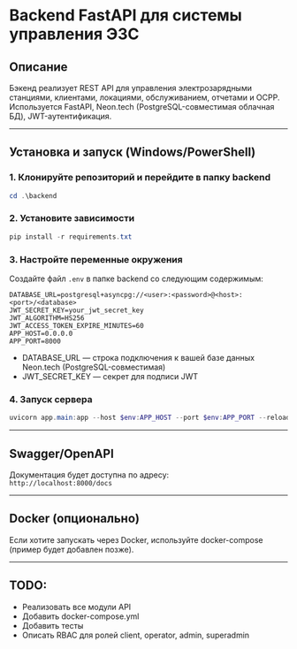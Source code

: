 # Backend FastAPI для системы управления ЭЗС

## Описание
Бэкенд реализует REST API для управления электрозарядными станциями, клиентами, локациями, обслуживанием, отчетами и OCPP. Используется FastAPI, Neon.tech (PostgreSQL-совместимая облачная БД), JWT-аутентификация.

---

## Установка и запуск (Windows/PowerShell)

### 1. Клонируйте репозиторий и перейдите в папку backend
```powershell
cd .\backend
```

### 2. Установите зависимости
```powershell
pip install -r requirements.txt
```

### 3. Настройте переменные окружения
Создайте файл `.env` в папке backend со следующим содержимым:
```env
DATABASE_URL=postgresql+asyncpg://<user>:<password>@<host>:<port>/<database>
JWT_SECRET_KEY=your_jwt_secret_key
JWT_ALGORITHM=HS256
JWT_ACCESS_TOKEN_EXPIRE_MINUTES=60
APP_HOST=0.0.0.0
APP_PORT=8000
```

- DATABASE_URL — строка подключения к вашей базе данных Neon.tech (PostgreSQL-совместимая)
- JWT_SECRET_KEY — секрет для подписи JWT

### 4. Запуск сервера
```powershell
uvicorn app.main:app --host $env:APP_HOST --port $env:APP_PORT --reload
```

---

## Swagger/OpenAPI
Документация будет доступна по адресу:  
`http://localhost:8000/docs`

---

## Docker (опционально)
Если хотите запускать через Docker, используйте docker-compose (пример будет добавлен позже).

---

## TODO:
- Реализовать все модули API
- Добавить docker-compose.yml
- Добавить тесты
- Описать RBAC для ролей client, operator, admin, superadmin 